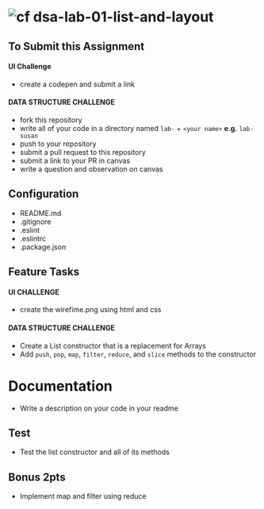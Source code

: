 ![cf](https://i.imgur.com/7v5ASc8.png) dsa-lab-01-list-and-layout
======
## To Submit this Assignment
#### UI Challenge
* create a codepen and submit a link 

#### DATA STRUCTURE CHALLENGE
  * fork this repository
  * write all of your code in a directory named `lab-` + `<your name>` **e.g.** `lab-susan`
  * push to your repository
  * submit a pull request to this repository
  * submit a link to your PR in canvas
  * write a question and observation on canvas

## Configuration
* README.md
* .gitignore
* .eslint
* .eslintrc
* .package.json

## Feature Tasks
#### UI CHALLENGE
* create the wirefime.png using html and css  

#### DATA STRUCTURE CHALLENGE
* Create a List constructor that is a replacement for Arrays
* Add `push`, `pop`, `map`, `filter`, `reduce`, and `slice` methods to the constructor

# Documentation
* Write a description on your code in your readme

## Test 
* Test the list constructor and all of its methods

## Bonus 2pts
* Implement map and filter using reduce
